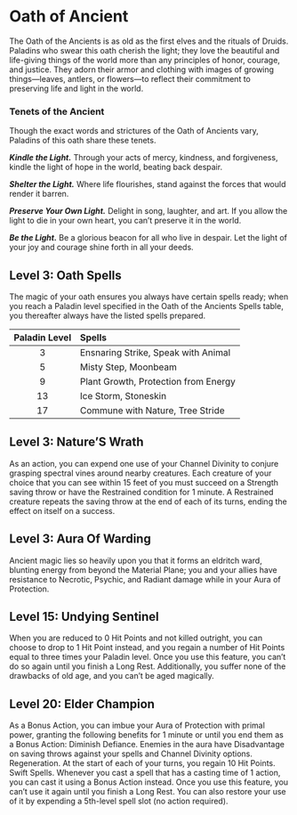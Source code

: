 # Oath of Ancient

The Oath of the Ancients is as old as the first elves and the rituals of Druids. Paladins who swear this oath cherish the light; they love the beautiful and life-giving things of the world more than any principles of honor, courage, and justice. They adorn their armor and clothing with images of growing things—leaves, antlers, or flowers—to reflect their commitment to preserving life and light in the world.

### Tenets of the Ancient

Though the exact words and strictures of the Oath of Ancients vary, Paladins of this oath share these tenets.

***Kindle the Light.*** Through your acts of mercy, kindness, and forgiveness, kindle the light of hope in the world, beating back despair.

***Shelter the Light.*** Where life flourishes, stand against the forces that would render it barren.

***Preserve Your Own Light.*** Delight in song, laughter, and art. If you allow the light to die in your own heart, you can’t preserve it in the world.

***Be the Light.*** Be a glorious beacon for all who live in despair. Let the light of your joy and courage shine forth in all your deeds.

## Level 3: Oath Spells

The magic of your oath ensures you always have certain spells ready; when you reach a Paladin level specified in the Oath of the Ancients Spells table, you thereafter always have the listed spells prepared.

| Paladin Level | Spells |
|:---:|:---|
| 3 | Ensnaring Strike, Speak with Animal |
| 5 | Misty Step, Moonbeam |
| 9 | Plant Growth, Protection from Energy |
| 13 | Ice Storm, Stoneskin |
| 17 | Commune with Nature, Tree Stride |

## Level 3: Nature’S Wrath

As an action, you can expend one use of your Channel Divinity to conjure grasping spectral vines around nearby creatures. Each creature of your choice that you can see within 15 feet of you must succeed on a Strength saving throw or have the Restrained condition for 1 minute. A Restrained creature repeats the saving throw at the end of each of its turns, ending the effect on itself on a success.

## Level 3: Aura Of Warding

Ancient magic lies so heavily upon you that it forms an eldritch ward, blunting energy from beyond the Material Plane; you and your allies have resistance to Necrotic, Psychic, and Radiant damage while in your Aura of Protection.

## Level 15: Undying Sentinel

When you are reduced to 0 Hit Points and not killed outright, you can choose to drop to 1 Hit Point instead, and you regain a number of Hit Points equal to three times your Paladin level. Once you use this feature, you can’t do so again until you finish a Long Rest.
Additionally, you suffer none of the drawbacks of old age, and you can’t be aged magically.
 
## Level 20: Elder Champion

As a Bonus Action, you can imbue your Aura of Protection with primal power, granting the following benefits for 1 minute or until you end them as a Bonus Action:
Diminish Defiance. Enemies in the aura have Disadvantage on saving throws against your spells and Channel Divinity options.
Regeneration. At the start of each of your turns, you regain 10 Hit Points.
Swift Spells. Whenever you cast a spell that has a casting time of 1 action, you can cast it using a Bonus Action instead.
Once you use this feature, you can’t use it again until you finish a Long Rest. You can also restore your use of it by expending a 5th-level spell slot (no action required).
